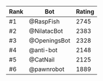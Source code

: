 Rank|Bot|Rating
---|---|---
#1|@RaspFish|2745
#2|@NilatacBot|2383
#3|@OpeningsBot|2328
#4|@anti-bot|2148
#5|@CatNail|2125
#6|@pawnrobot|1889
